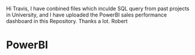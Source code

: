 Hi Travis, I have conbined files which inculde SQL query from past projects in University, and I have uploaded the PowerBI sales performance dashboard in this Repository. Thanks a lot. Robert

# PowerBI
